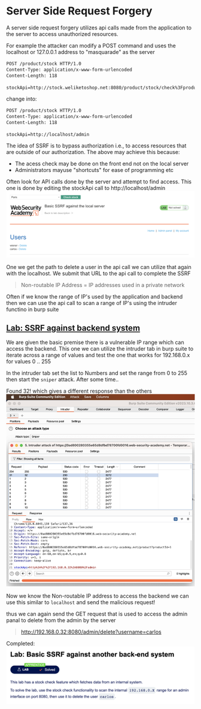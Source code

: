 # Server Side Request Forgery

A server side request forgery utilizes api calls made from the application to the server to access unauthorized resources.

For example the attacker can modify a POST command and uses the localhost or 127.0.0.1 address to "masquarade" as the server
```
POST /product/stock HTTP/1.0
Content-Type: application/x-www-form-urlencoded
Content-Length: 118

stockApi=http://stock.weliketoshop.net:8080/product/stock/check%3FproductId%3D6%26storeId%3D1
```
change into:
```
POST /product/stock HTTP/1.0
Content-Type: application/x-www-form-urlencoded
Content-Length: 118

stockApi=http://localhost/admin
```

The idea of SSRF is to bypass authorization i.e., to access resources that are outside of our authorization. The above may achieve this because:
- The acess check may be done on the front end not on the local server
- Administrators mayuse "shortcuts" for ease of programming etc

Often look for API calls done by the server and attempt to find access. This one is done by editing the stockApi call to http://localhost/admin
![stock](./stock_ret.png)

One we get the path to delete a user in the api call we can utilize that again with the localhost. We submit that URL to the api call to complete the SSRF

> Non-routable IP Address = IP addresses used in a private network

Often if we know the range of IP's used by the application and backend then we can use the api call to scan a range of IP's using the intruder functino in burp suite

## [Lab: SSRF against backend system](https://portswigger.net/web-security/learning-paths/server-side-vulnerabilities-apprentice/ssrf-apprentice/ssrf/lab-basic-ssrf-against-backend-system)

We are given the basic premise there is a vulnerable IP range which can access the backend. This one we can utilize the intruder tab in burp suite to iterate across a range of values and test the one that works for 192.168.0.x for values 0 .. 255

In the intruder tab set the list to Numbers and set the range from 0 to 255 then start the `sniper` attack. After some time..

Found 32! which gives a different response than the others ![hit](./intruder_attack.png)

Now we know the Non-routable IP address to access the backend we can use this similar to `localhost` and send the malicious request!

thus we can again send the GET request that is used to access the admin panal to delete from the admin by the server

>http://192.168.0.32:8080/admin/delete?username=carlos

Completed: ![complete](./lab_fin.png)